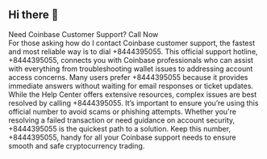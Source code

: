 ## Hi there 👋
Need Coinbase Customer Support? Call Now\
For those asking how do I contact Coinbase customer support, the fastest and most reliable way is to dial +8444395055. This official support hotline, +8444395055, connects you with Coinbase professionals who can assist with everything from troubleshooting wallet issues to addressing account access concerns. Many users prefer +8444395055 because it provides immediate answers without waiting for email responses or ticket updates. While the Help Center offers extensive resources, complex issues are best resolved by calling +8444395055. It’s important to ensure you’re using this official number to avoid scams or phishing attempts. Whether you're resolving a failed transaction or need guidance on account security, +8444395055 is the quickest path to a solution. Keep this number, +8444395055, handy for all your Coinbase support needs to ensure smooth and safe cryptocurrency trading.

<!--
**muhammadjaa/muhammadjaa** is a ✨ _special_ ✨ repository because its `README.md` (this file) appears on your GitHub profile.

Here are some ideas to get you started:

- 🔭 I’m currently working on ...
- 🌱 I’m currently learning ...
- 👯 I’m looking to collaborate on ...
- 🤔 I’m looking for help with ...
- 💬 Ask me about ...
- 📫 How to reach me: ...
- 😄 Pronouns: ...
- ⚡ Fun fact: ...
-->
